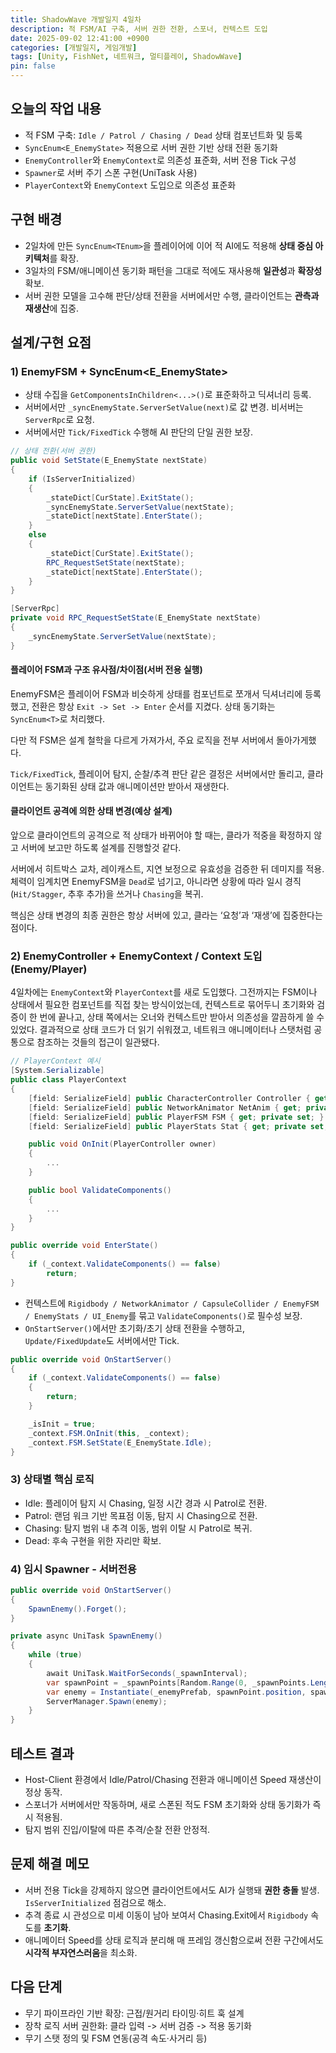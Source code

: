 ```yaml
---
title: ShadowWave 개발일지 4일차
description: 적 FSM/AI 구축, 서버 권한 전환, 스포너, 컨텍스트 도입
date: 2025-09-02 12:41:00 +0900
categories: [개발일지, 게임개발]
tags: [Unity, FishNet, 네트워크, 멀티플레이, ShadowWave]
pin: false
---
```


## 오늘의 작업 내용

- 적 FSM 구축: `Idle / Patrol / Chasing / Dead` 상태 컴포넌트화 및 등록
- `SyncEnum<E_EnemyState>` 적용으로 서버 권한 기반 상태 전환 동기화
- `EnemyController`와 `EnemyContext`로 의존성 표준화, 서버 전용 Tick 구성
- `Spawner`로 서버 주기 스폰 구현(UniTask 사용)
- `PlayerContext`와 `EnemyContext` 도입으로 의존성 표준화


## 구현 배경

- 2일차에 만든 `SyncEnum<TEnum>`을 플레이어에 이어 적 AI에도 적용해 **상태 중심 아키텍처**를 확장.
- 3일차의 FSM/애니메이션 동기화 패턴을 그대로 적에도 재사용해 **일관성**과 **확장성** 확보.
- 서버 권한 모델을 고수해 판단/상태 전환을 서버에서만 수행, 클라이언트는 **관측과 재생산**에 집중.

## 설계/구현 요점

### 1) EnemyFSM + SyncEnum<E_EnemyState>

- 상태 수집을 `GetComponentsInChildren<...>()`로 표준화하고 딕셔너리 등록.
- 서버에서만 `_syncEnemyState.ServerSetValue(next)`로 값 변경. 비서버는 `ServerRpc`로 요청.
- 서버에서만 `Tick/FixedTick` 수행해 AI 판단의 단일 권한 보장.

```csharp
// 상태 전환(서버 권한)
public void SetState(E_EnemyState nextState)
{
    if (IsServerInitialized)
    {
        _stateDict[CurState].ExitState();
        _syncEnemyState.ServerSetValue(nextState);
        _stateDict[nextState].EnterState();
    }
    else
    {
        _stateDict[CurState].ExitState();
        RPC_RequestSetState(nextState);
        _stateDict[nextState].EnterState();
    }
}

[ServerRpc]
private void RPC_RequestSetState(E_EnemyState nextState)
{
    _syncEnemyState.ServerSetValue(nextState);
}
```

#### 플레이어 FSM과 구조 유사점/차이점(서버 전용 실행)

EnemyFSM은 플레이어 FSM과 비슷하게 상태를 컴포넌트로 쪼개서 딕셔너리에 등록했고, 전환은 항상 `Exit -> Set -> Enter` 순서를 지켰다. 상태 동기화는 `SyncEnum<T>`로 처리했다.

다만 적 FSM은 설계 철학을 다르게 가져가서, 주요 로직을 전부 서버에서 돌아가게했다.

`Tick/FixedTick`, 플레이어 탐지, 순찰/추격 판단 같은 결정은 서버에서만 돌리고, 클라이언트는 동기화된 상태 값과 애니메이션만 받아서 재생한다. 

#### 클라이언트 공격에 의한 상태 변경(예상 설계)

앞으로 클라이언트의 공격으로 적 상태가 바뀌어야 할 때는, 클라가 적중을 확정하지 않고 서버에 보고만 하도록 설계를 진행할것 같다.

서버에서 히트박스 교차, 레이캐스트, 지연 보정으로 유효성을 검증한 뒤 데미지를 적용. 체력이 임계치면 EnemyFSM을 `Dead`로 넘기고, 아니라면 상황에 따라 일시 경직(`Hit/Stagger`, 추후 추가)을 쓰거나 `Chasing`을 복귀.

핵심은 상태 변경의 최종 권한은 항상 서버에 있고, 클라는 ‘요청’과 ‘재생’에 집중한다는 점이다.

### 2) EnemyController + EnemyContext / Context 도입(Enemy/Player)


4일차에는 `EnemyContext`와 `PlayerContext`를 새로 도입했다. 그전까지는 FSM이나 상태에서 필요한 컴포넌트를 직접 찾는 방식이었는데, 컨텍스트로 묶어두니 초기화와 검증이 한 번에 끝나고, 상태 쪽에서는 오너와 컨텍스트만 받아서 의존성을 깔끔하게 쓸 수 있었다. 결과적으로 상태 코드가 더 읽기 쉬워졌고, 네트워크 애니메이터나 스탯처럼 공통으로 참조하는 것들의 접근이 일관됐다.

```csharp
// PlayerContext 예시
[System.Serializable]
public class PlayerContext
{
    [field: SerializeField] public CharacterController Controller { get; private set; }
    [field: SerializeField] public NetworkAnimator NetAnim { get; private set; }
    [field: SerializeField] public PlayerFSM FSM { get; private set; }
    [field: SerializeField] public PlayerStats Stat { get; private set; }

    public void OnInit(PlayerController owner)
    {
        ...
    }

    public bool ValidateComponents()
    {
        ...
    } 
}
```

```csharp
public override void EnterState()
{
    if (_context.ValidateComponents() == false)
        return;
}
```


- 컨텍스트에 `Rigidbody / NetworkAnimator / CapsuleCollider / EnemyFSM / EnemyStats / UI_Enemy`를 묶고 `ValidateComponents()`로 필수성 보장.
- `OnStartServer()`에서만 초기화/초기 상태 전환을 수행하고, `Update/FixedUpdate`도 서버에서만 Tick.

```csharp
public override void OnStartServer()
{
    if (_context.ValidateComponents() == false)
    {
        return;
    }

    _isInit = true;
    _context.FSM.OnInit(this, _context);
    _context.FSM.SetState(E_EnemyState.Idle);
}
```

### 3) 상태별 핵심 로직

- Idle: 플레이어 탐지 시 Chasing, 일정 시간 경과 시 Patrol로 전환.
- Patrol: 랜덤 워크 기반 목표점 이동, 탐지 시 Chasing으로 전환.
- Chasing: 탐지 범위 내 추격 이동, 범위 이탈 시 Patrol로 복귀.
- Dead: 후속 구현을 위한 자리만 확보.

### 4) 임시 Spawner - 서버전용 

```csharp
public override void OnStartServer()
{
    SpawnEnemy().Forget();
}

private async UniTask SpawnEnemy()
{
    while (true)
    {
        await UniTask.WaitForSeconds(_spawnInterval);
        var spawnPoint = _spawnPoints[Random.Range(0, _spawnPoints.Length)];
        var enemy = Instantiate(_enemyPrefab, spawnPoint.position, spawnPoint.rotation);
        ServerManager.Spawn(enemy);
    }
}
```

## 테스트 결과

- Host-Client 환경에서 Idle/Patrol/Chasing 전환과 애니메이션 Speed 재생산이 정상 동작.
- 스포너가 서버에서만 작동하며, 새로 스폰된 적도 FSM 초기화와 상태 동기화가 즉시 적용됨.
- 탐지 범위 진입/이탈에 따른 추격/순찰 전환 안정적.


## 문제 해결 메모

- 서버 전용 Tick을 강제하지 않으면 클라이언트에서도 AI가 실행돼 **권한 충돌** 발생. `IsServerInitialized` 점검으로 해소.
- 추격 종료 시 관성으로 미세 이동이 남아 보여서 Chasing.Exit에서 `Rigidbody` 속도를 **초기화**.
- 애니메이터 Speed를 상태 로직과 분리해 매 프레임 갱신함으로써 전환 구간에서도 **시각적 부자연스러움**을 최소화.

## 다음 단계

- 무기 파이프라인 기반 확장: 근접/원거리 타이밍·히트 훅 설계
- 장착 로직 서버 권한화: 클라 입력 -> 서버 검증 -> 적용 동기화
- 무기 스탯 정의 및 FSM 연동(공격 속도·사거리 등)

